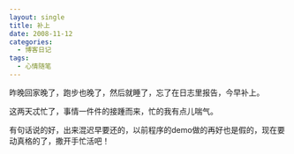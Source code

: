 ```yaml
---
layout: single
title: 补上
date: 2008-11-12
categories:
  - 博客日记
tags:
  - 心情随笔
---
```


昨晚回家晚了，跑步也晚了，然后就睡了，忘了在日志里报告，今早补上。

这两天忒忙了，事情一件件的接踵而来，忙的我有点儿喘气。

有句话说的好，出来混迟早要还的，以前程序的demo做的再好也是假的，现在要动真格的了，撒开手忙活吧！

